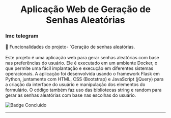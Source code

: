 <h1 align="center">Aplicação Web de Geração de Senhas Aleatórias</h1>

<h3>Imc telegram</h3>

:hammer: Funcionalidades do projeto- `Geração de senhas aleatórias.
<br><br>
Este projeto é uma aplicação web para gerar senhas aleatórias com base nas preferências do usuário. Ele é executado em um ambiente Docker, o que permite uma fácil implantação e execução em diferentes sistemas operacionais. A aplicação foi desenvolvida usando o framework Flask em Python, juntamente com HTML, CSS (Bootstrap) e JavaScript (jQuery) para a criação da interface do usuário e manipulação dos elementos do formulário. O código também faz uso das bibliotecas string e random para gerar as senhas aleatórias com base nas escolhas do usuário. 


	
![Badge Concluído](http://img.shields.io/static/v1?label=STATUS&message=%20CONCLUÍDO&color=GREEN&style=for-the-badge)

<hr>
